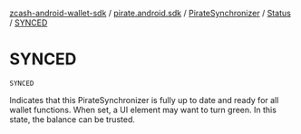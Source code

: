 [zcash-android-wallet-sdk](../../../index.md) / [pirate.android.sdk](../../index.md) / [PirateSynchronizer](../index.md) / [Status](index.md) / [SYNCED](./-s-y-n-c-e-d.md)

# SYNCED

`SYNCED`

Indicates that this PirateSynchronizer is fully up to date and ready for all wallet functions.
When set, a UI element may want to turn green. In this state, the balance can be trusted.

